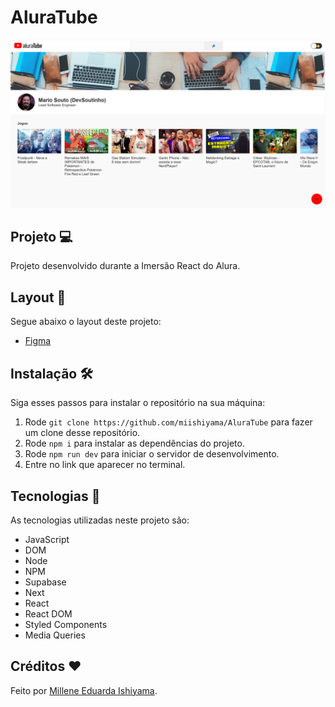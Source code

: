 # AluraTube
![preview](./preview/AluraTube.png)

## Projeto 💻
Projeto desenvolvido durante a Imersão React do Alura.

## Layout 🔖
Segue abaixo o layout deste projeto:
- [Figma](https://www.figma.com/file/1acrju7CLwHkSh6e7xEk9h/Aluratube?t=OJ2eMKroGbD0jo6r-6)

## Instalação 🛠
Siga esses passos para instalar o repositório na sua máquina:
1. Rode `git clone https://github.com/miishiyama/AluraTube` para fazer um clone desse repositório.
2. Rode `npm i` para instalar as dependências do projeto.
3. Rode `npm run dev` para iniciar o servidor de desenvolvimento.
4. Entre no link que aparecer no terminal.

## Tecnologias 🚀
As tecnologias utilizadas neste projeto são:
- JavaScript
- DOM
- Node
- NPM
- Supabase
- Next
- React
- React DOM
- Styled Components
- Media Queries

## Créditos ❤️
Feito por [Millene Eduarda Ishiyama](https://github.com/miishiyama/).
